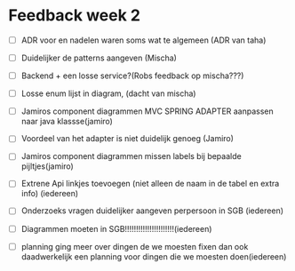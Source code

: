 # Feedback week 2 
- [ ] ADR voor en nadelen waren soms wat te algemeen (ADR van taha)
- [ ] Duidelijker de patterns aangeven (Mischa)
- [ ] Backend + een losse service?(Robs feedback op mischa???)
- [ ] Losse enum lijst in diagram, (dacht van mischa)
- [ ] Jamiros component diagrammen MVC SPRING ADAPTER aanpassen naar java klassse(jamiro)
- [ ] Voordeel van het adapter is niet duidelijk genoeg (Jamiro)
- [ ] Jamiros component diagrammen missen labels bij bepaalde pijltjes(jamiro)
- [ ] Extrene Api linkjes toevoegen (niet alleen de naam in de tabel en extra info) (iedereen)
- [ ] Onderzoeks vragen duidelijker aangeven perpersoon in SGB (iedereen)
- [ ] Diagrammen moeten in SGB!!!!!!!!!!!!!!!!!!!!!!(iedereen)
- [ ] planning ging meer over dingen de we moesten fixen dan ook daadwerkelijk een planning voor dingen die we moesten doen(iedereen)

